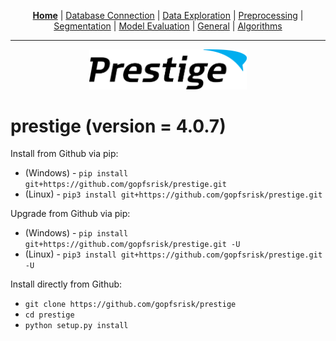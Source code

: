 <p align="center">
	<b><a href="README.md">Home</a></b> | <a href="doc/db_connection.md">Database Connection</a> | <a href="doc/data_exploration.md">Data Exploration</a> | <a href="doc/preprocessing.md">Preprocessing</a> | <a href="doc/segmentation.md">Segmentation</a> | <a href="doc/model_eval.md">Model Evaluation</a> | <a href="doc/general.md">General</a> | <a href="doc/algorithms.md">Algorithms</a>
</p>

---

<p align="center"><img src="img/prestige_logo.png" alt="Prestige logo" width=50% height=50% /></p>

#

<h1>prestige (version = 4.0.7)</h1>

Install from Github via pip:
- (Windows) - ```pip install git+https://github.com/gopfsrisk/prestige.git```
- (Linux) - ```pip3 install git+https://github.com/gopfsrisk/prestige.git```

Upgrade from Github via pip:
- (Windows) - ```pip install git+https://github.com/gopfsrisk/prestige.git -U```
- (Linux) - ```pip3 install git+https://github.com/gopfsrisk/prestige.git -U```

Install directly from Github:
- ```git clone https://github.com/gopfsrisk/prestige```
- ```cd prestige```
- ```python setup.py install```

